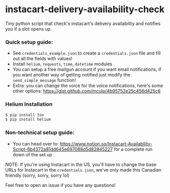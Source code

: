 # instacart-delivery-availability-check
Tiny python script that check's instacart's delivery availability and notifies you if a slot opens up.

### Quick setup guide:
- See `credentials_example.json` to create a `credentials.json` file and fill out all the fields with values!
- Install `helium`, `requests`, `time`, `datetime` modules
- You can setup a free mailgun account if you want email notifications, if you want another way of getting notified just modify the `send_simple_message` function!
- Extra: you can change the voice for the voice notifications, here's some other options: https://gist.github.com/mculp/4b95752e25c456d425c6

### Helium Installation
```sh
$ pip install tox
$ pip install helium
```

### Non-technical setup guide: 
- You can head over to: https://www.notion.so/Instacart-Availability-Script-6b4372a81dd645e697088d5d82845227 for a complete run down of the set up 

NOTE: 
If you're using Instacart in the US, you'll have to change the base URLs for Instacart in the `credentials.json`, we've only made this Canadian friendly (sorry, sorry, sorry lol)

Feel free to open an issue if you have any questions!
